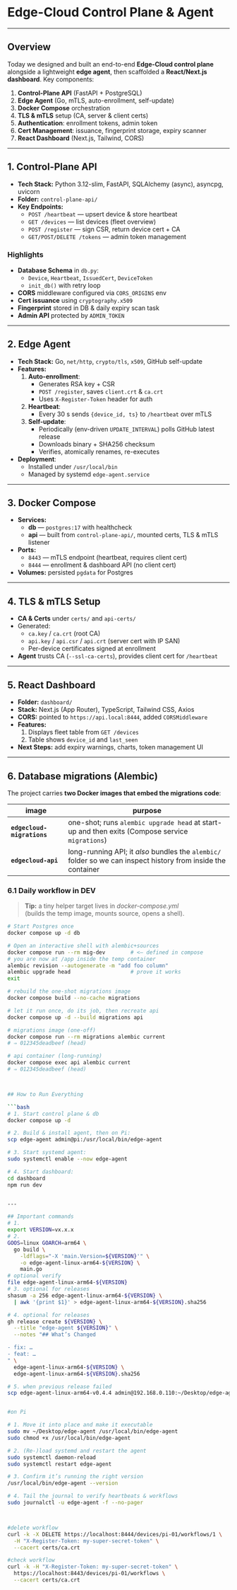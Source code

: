 # Edge-Cloud Control Plane & Agent

---

## Overview

Today we designed and built an end-to-end **Edge-Cloud control plane** alongside a lightweight **edge agent**, then scaffolded a **React/Next.js dashboard**. Key components:

1. **Control-Plane API** (FastAPI + PostgreSQL)  
2. **Edge Agent** (Go, mTLS, auto-enrollment, self-update)  
3. **Docker Compose** orchestration  
4. **TLS & mTLS** setup (CA, server & client certs)  
5. **Authentication**: enrollment tokens, admin token  
6. **Cert Management**: issuance, fingerprint storage, expiry scanner  
7. **React Dashboard** (Next.js, Tailwind, CORS)

---

## 1. Control-Plane API

- **Tech Stack:** Python 3.12-slim, FastAPI, SQLAlchemy (async), asyncpg, uvicorn  
- **Folder:** `control-plane-api/`  
- **Key Endpoints:**
  - `POST /heartbeat` — upsert device & store heartbeat  
  - `GET /devices` — list devices (fleet overview)  
  - `POST /register` — sign CSR, return device cert + CA  
  - `GET/POST/DELETE /tokens` — admin token management  

### Highlights

- **Database Schema** in `db.py`:
  - `Device`, `Heartbeat`, `IssuedCert`, `DeviceToken`
  - `init_db()` with retry loop  
- **CORS** middleware configured via `CORS_ORIGINS` env  
- **Cert issuance** using `cryptography.x509`  
- **Fingerprint** stored in DB & daily expiry scan task  
- **Admin API** protected by `ADMIN_TOKEN`

---

## 2. Edge Agent

- **Tech Stack:** Go, `net/http`, `crypto/tls`, `x509`, GitHub self-update  
- **Features:**
  1. **Auto-enrollment**:
     - Generates RSA key + CSR
     - `POST /register`, saves `client.crt` & `ca.crt`
     - Uses `X-Register-Token` header for auth  
  2. **Heartbeat**:
     - Every 30 s sends `{device_id, ts}` to `/heartbeat` over mTLS  
  3. **Self-update**:
     - Periodically (env-driven `UPDATE_INTERVAL`) polls GitHub latest release
     - Downloads binary + SHA256 checksum
     - Verifies, atomically renames, re-executes  
- **Deployment**:
  - Installed under `/usr/local/bin`
  - Managed by systemd `edge-agent.service`

---

## 3. Docker Compose

- **Services:**
  - **db** — `postgres:17` with healthcheck  
  - **api** — built from `control-plane-api/`, mounted certs, TLS & mTLS listener  
- **Ports:**
  - `8443` — mTLS endpoint (heartbeat, requires client cert)  
  - `8444` — enrollment & dashboard API (no client cert)  
- **Volumes:** persisted `pgdata` for Postgres

---

## 4. TLS & mTLS Setup

- **CA & Certs** under `certs/` and `api-certs/`  
- Generated:
  - `ca.key` / `ca.crt` (root CA)  
  - `api.key` / `api.csr` / `api.crt` (server cert with IP SAN)  
  - Per-device certificates signed at enrollment  
- **Agent** trusts CA (`--ssl-ca-certs`), provides client cert for `/heartbeat`

---

## 5. React Dashboard

- **Folder:** `dashboard/`  
- **Stack:** Next.js (App Router), TypeScript, Tailwind CSS, Axios  
- **CORS:** pointed to `https://api.local:8444`, added `CORSMiddleware`  
- **Features:**
  1. Displays fleet table from `GET /devices`  
  2. Table shows `device_id` and `last_seen`  
- **Next Steps:** add expiry warnings, charts, token management UI

---

## 6. Database migrations  (Alembic)

The project carries **two Docker images that embed the migrations code**:

| image | purpose |
|-------|---------|
| **`edgecloud-migrations`** | one-shot; runs `alembic upgrade head` at start-up and then exits (Compose service `migrations`) |
| **`edgecloud-api`**        | long-running API; it *also* bundles the `alembic/` folder so we can inspect history from inside the container |

### 6.1  Daily workflow in **DEV**

> **Tip:** a tiny helper target lives in *docker-compose.yml*  
> (builds the temp image, mounts source, opens a shell).

```bash
# Start Postgres once
docker compose up -d db

# Open an interactive shell with alembic+sources
docker compose run --rm mig-dev        # <— defined in compose
# you are now at /app inside the temp container
alembic revision --autogenerate -m "add foo column"
alembic upgrade head                   # prove it works
exit

# rebuild the one-shot migrations image
docker compose build --no-cache migrations

# let it run once, do its job, then recreate api
docker compose up -d --build migrations api

# migrations image (one-off)
docker compose run --rm migrations alembic current
# ⇒ 012345deadbeef (head)

# api container (long-running)
docker compose exec api alembic current
# ⇒ 012345deadbeef (head)



## How to Run Everything

```bash
# 1. Start control plane & db
docker compose up -d

# 2. Build & install agent, then on Pi:
scp edge-agent admin@pi:/usr/local/bin/edge-agent

# 3. Start systemd agent:
sudo systemctl enable --now edge-agent

# 4. Start dashboard:
cd dashboard
npm run dev


--- 

## Important commands
# 1. 
export VERSION=vx.x.x
# 2. 
GOOS=linux GOARCH=arm64 \
  go build \
    -ldflags="-X 'main.Version=${VERSION}'" \
    -o edge-agent-linux-arm64-${VERSION} \
    main.go
# optional verify 
file edge-agent-linux-arm64-${VERSION}
# 3. optional for releases
shasum -a 256 edge-agent-linux-arm64-${VERSION} \
  | awk '{print $1}' > edge-agent-linux-arm64-${VERSION}.sha256

# 4. optional for releases
gh release create ${VERSION} \
  --title "edge-agent ${VERSION}" \
  --notes "## What’s Changed

- fix: …  
- feat: …  
" \
  edge-agent-linux-arm64-${VERSION} \
  edge-agent-linux-arm64-${VERSION}.sha256

# 5. when previous release failed
scp edge-agent-linux-arm64-v0.4.4 admin@192.168.0.110:~/Desktop/edge-agent


#on Pi

# 1. Move it into place and make it executable
sudo mv ~/Desktop/edge-agent /usr/local/bin/edge-agent
sudo chmod +x /usr/local/bin/edge-agent

# 2. (Re-)load systemd and restart the agent
sudo systemctl daemon-reload
sudo systemctl restart edge-agent

# 3. Confirm it’s running the right version
/usr/local/bin/edge-agent --version

# 4. Tail the journal to verify heartbeats & workflows
sudo journalctl -u edge-agent -f --no-pager



#delete workflow
curl -k -X DELETE https://localhost:8444/devices/pi-01/workflows/1 \
  -H "X-Register-Token: my-super-secret-token" \
  --cacert certs/ca.crt

#check workflow
curl -k -H "X-Register-Token: my-super-secret-token" \
  https://localhost:8443/devices/pi-01/workflows \
  --cacert certs/ca.crt


